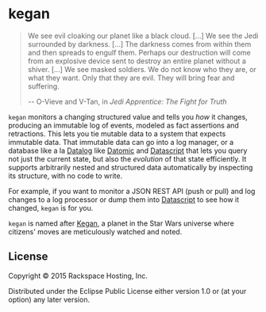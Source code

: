 # kegan

> We see evil cloaking our planet like a black cloud. [...] We see the Jedi
> surrounded by darkness. [...] The darkness comes from within them and then
> spreads to engulf them. Perhaps our destruction will come from an explosive
> device sent to destroy an entire planet without a shiver. [...] We see
> masked soldiers. We do not know who they are, or what they want. Only that
> they are evil. They will bring fear and suffering.
>
> -- O-Vieve and V-Tan, in *Jedi Apprentice: The Fight for Truth*

`kegan` monitors a changing structured value and tells you *how* it changes,
producing an immutable log of events, modeled as fact assertions and
retractions. This lets you tie mutable data to a system that expects immutable
data. That immutable data can go into a log manager, or a database like a la
[Datalog][datalog] like [Datomic][datomic] and [Datascript][datascript] that
lets you query not just the current state, but also the *evolution* of that
state efficiently. It supports arbitrarily nested and structured data
automatically by inspecting its structure, with no code to write.

For example, if you want to monitor a JSON REST API (push or pull) and log
changes to a log processor or dump them into [Datascript][datascript] to see
how it changed, `kegan` is for you.

`kegan` is named after [Kegan][kegan-star-wars], a planet in the Star Wars
universe where citizens' moves are meticulously watched and noted.

[datalog]: https://en.wikipedia.org/wiki/Datalog
[datomic]: http://www.datomic.com/
[datascript]: https://github.com/tonsky/datascript
[kegan-star-wars]: http://starwars.wikia.com/wiki/Kegan

## License

Copyright © 2015 Rackspace Hosting, Inc.

Distributed under the Eclipse Public License either version 1.0 or (at
your option) any later version.
